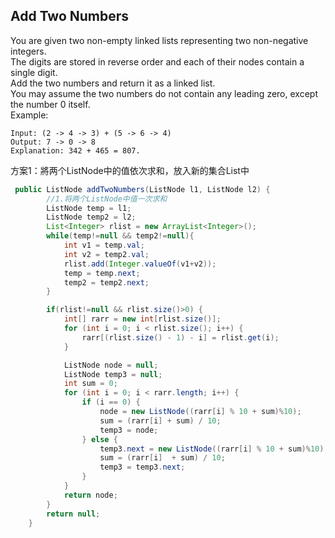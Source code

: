Add Two Numbers
---
You are given two non-empty linked lists representing two non-negative integers. <br>
The digits are stored in reverse order and each of their nodes contain a single digit.<br>
Add the two numbers and return it as a linked list.<br>
You may assume the two numbers do not contain any leading zero, except the number 0 itself.<br>
Example:<br>
```
Input: (2 -> 4 -> 3) + (5 -> 6 -> 4)
Output: 7 -> 0 -> 8
Explanation: 342 + 465 = 807.
```
方案1：將两个ListNode中的值依次求和，放入新的集合List中
```Java
 public ListNode addTwoNumbers(ListNode l1, ListNode l2) {
        //1.将两个ListNode中值一次求和
        ListNode temp = l1;
        ListNode temp2 = l2;
        List<Integer> rlist = new ArrayList<Integer>();
        while(temp!=null && temp2!=null){
            int v1 = temp.val;
            int v2 = temp2.val;
            rlist.add(Integer.valueOf(v1+v2));
            temp = temp.next;
            temp2 = temp2.next;
        }

        if(rlist!=null && rlist.size()>0) {
            int[] rarr = new int[rlist.size()];
            for (int i = 0; i < rlist.size(); i++) {
                rarr[(rlist.size() - 1) - i] = rlist.get(i);
            }

            ListNode node = null;
            ListNode temp3 = null;
            int sum = 0;
            for (int i = 0; i < rarr.length; i++) {
                if (i == 0) {
                    node = new ListNode((rarr[i] % 10 + sum)%10);
                    sum = (rarr[i] + sum) / 10;
                    temp3 = node;
                } else {
                    temp3.next = new ListNode((rarr[i] % 10 + sum)%10);
                    sum = (rarr[i]  + sum) / 10;
                    temp3 = temp3.next;
                }
            }
            return node;
        }
        return null;
    }
```